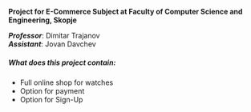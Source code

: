 <b>Project for E-Commerce Subject at Faculty of Computer Science and Engineering, Skopje</b></br>

<i><b>Professor</b></i>: Dimitar Trajanov</br>
<i><b>Assistant</b></i>: Jovan Davchev
<h5>What does this project contain:</h5>
<ul> 
  <li>Full online shop for watches</li>
  <li>Option for payment</li>
  <li>Option for Sign-Up</li>
  </ul>
